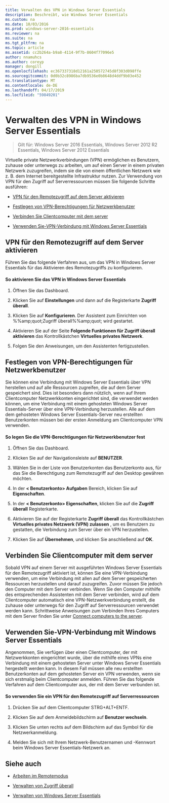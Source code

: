 ```yaml
---
title: Verwalten des VPN in Windows Server Essentials
description: Beschreibt, wie Windows Server Essentials
ms.custom: na
ms.date: 10/03/2016
ms.prod: windows-server-2016-essentials
ms.reviewer: na
ms.suite: na
ms.tgt_pltfrm: na
ms.topic: article
ms.assetid: cc2b264a-b9a8-4114-9f7b-8604f77096e5
author: nnamuhcs
ms.author: coreyp
manager: dongill
ms.openlocfilehash: ec367337318d12161a250572745d8f303d098ffe
ms.sourcegitcommit: 0d0b32c8986ba7db9536e0b8648d4ddf9b03e452
ms.translationtype: MT
ms.contentlocale: de-DE
ms.lasthandoff: 04/17/2019
ms.locfileid: "59849201"
---
```

# <a name="manage-vpn-in-windows-server-essentials"></a>Verwalten des VPN in Windows Server Essentials

>Gilt für: Windows Server 2016 Essentials, Windows Server 2012 R2 Essentials, Windows Server 2012 Essentials 
  
 Virtuelle private Netzwerkverbindungen (VPN) ermöglichen es Benutzern, zuhause oder unterwegs zu arbeiten, um auf einen Server in einem privaten Netzwerk zuzugreifen, indem sie die von einem öffentlichen Netzwerk wie z. B. dem Internet bereitgestellte Infrastruktur nutzen. Zur Verwendung von VPN für den Zugriff auf Serverressourcen müssen Sie folgende Schritte ausführen:  
  
-   [VPN für den Remotezugriff auf dem Server aktivieren](Manage-VPN-in-Windows-Server-Essentials.md#BKMK_1)  
  
-   [Festlegen von VPN-Berechtigungen für Netzwerkbenutzer](Manage-VPN-in-Windows-Server-Essentials.md#BKMK_2)  
  
-   [Verbinden Sie Clientcomputer mit dem server](Manage-VPN-in-Windows-Server-Essentials.md#BKMK_Connect)  
  
-   [Verwenden Sie-VPN-Verbindung mit Windows Server Essentials](Manage-VPN-in-Windows-Server-Essentials.md#BKMK_3)  
  
##  <a name="BKMK_1"></a> VPN für den Remotezugriff auf dem Server aktivieren  
 Führen Sie das folgende Verfahren aus, um das VPN in Windows Server Essentials für das Aktivieren des Remotezugriffs zu konfigurieren.  
  
#### <a name="to-enable-vpn-in-windows-server-essentials"></a>So aktivieren Sie das VPN in Windows Server Essentials  
  
1.  Öffnen Sie das Dashboard.  
  
2.  Klicken Sie auf **Einstellungen** und dann auf die Registerkarte **Zugriff überall**.  
  
3.  Klicken Sie auf **Konfigurieren**. Der Assistent zum Einrichten von %%amp;quot;Zugriff überall%%amp;quot; wird gestartet.  
  
4.  Aktivieren Sie auf der Seite **Folgende Funktionen für Zugriff überall aktivieren** das Kontrollkästchen **Virtuelles privates Netzwerk**.  
  
5.  Folgen Sie den Anweisungen, um den Assistenten fertigzustellen.  
  
##  <a name="BKMK_2"></a> Festlegen von VPN-Berechtigungen für Netzwerkbenutzer  
 Sie können eine Verbindung mit Windows Server Essentials über VPN herstellen und auf alle Ressourcen zugreifen, die auf dem Server gespeichert sind. Dies ist besonders dann nützlich, wenn auf Ihrem Clientcomputer Netzwerkkonten eingerichtet sind, die verwendet werden können, um eine Verbindung mit einem gehosteten Windows Server Essentials-Server über eine VPN-Verbindung herzustellen. Alle auf dem dem gehosteten Windows Server Essentials-Server neu erstellten Benutzerkonten müssen bei der ersten Anmeldung am Clientcomputer VPN verwenden.  
  
#### <a name="to-set-vpn-permissions-for-network-users"></a>So legen Sie die VPN-Berechtigungen für Netzwerkbenutzer fest  
  
1.  Öffnen Sie das Dashboard.  
  
2.  Klicken Sie auf der Navigationsleiste auf **BENUTZER**.  
  
3.  Wählen Sie in der Liste von Benutzerkonten das Benutzerkonto aus, für das Sie die Berechtigung zum Remotezugriff auf den Desktop gewähren möchten.  
  
4.  In der **< Benutzerkonto\> Aufgaben** Bereich, klicken Sie auf **Eigenschaften**.  
  
5.  In der **< Benutzerkonto\> Eigenschaften**, klicken Sie auf die **Zugriff überall** Registerkarte.  
  
6.  Aktivieren Sie auf der Registerkarte **Zugriff überall** das Kontrollkästchen **Virtuelles privates Netzwerk (VPN) zulassen**  , um es Benutzern zu gestatten, die Verbindung zum Server über ein VPN herzustellen.  
  
7.  Klicken Sie auf **Übernehmen**, und klicken Sie anschließend auf **OK**.  
  
##  <a name="BKMK_Connect"></a> Verbinden Sie Clientcomputer mit dem server  
 Sobald VPN auf einem Server mit ausgeführten Windows Server Essentials für den Remotezugriff aktiviert ist, können Sie eine VPN-Verbindung verwenden, um eine Verbindung mit allen auf dem Server gespeicherten Ressourcen herzustellen und darauf zuzugreifen. Zuvor müssen Sie jedoch den Computer mit dem Server verbinden. Wenn Sie den Computer mithilfe des entsprechenden Assistenten mit dem Server verbinden, wird auf dem Clientcomputer automatisch eine VPN-Netzwerkverbindung erstellt, die zuhause oder unterwegs für den Zugriff auf Serverressourcen verwendet werden kann. Schrittweise Anweisungen zum Verbinden Ihres Computers mit dem Server finden Sie unter [Connect computers to the server](../use/Get-Connected-in-Windows-Server-Essentials.md#BKMK_9).  
  
##  <a name="BKMK_3"></a> Verwenden Sie-VPN-Verbindung mit Windows Server Essentials  
 Angenommen, Sie verfügen über einen Clientcomputer, der mit Netzwerkkonten eingerichtet wurde, über die mithilfe eines VPNs eine Verbindung mit einem gehosteten Server unter Windows Server Essentials hergestellt werden kann. In diesem Fall müssen alle neu erstellten Benutzerkonten auf dem gehosteten Server ein VPN verwenden, wenn sie sich erstmalig beim Clientcomputer anmelden. Führen Sie das folgende Verfahren auf dem Clientcomputer aus, der mit dem Server verbunden ist.  
  
#### <a name="to-use-vpn-to-remotely-access-server-resources"></a>So verwenden Sie ein VPN für den Remotezugriff auf Serverressourcen  
  
1.  Drücken Sie auf dem Clientcomputer STRG+ALT+ENTF.  
  
2.  Klicken Sie auf dem Anmeldebildschirm auf **Benutzer wechseln**.  
  
3.  Klicken Sie unten rechts auf dem Bildschirm auf das Symbol für die Netzwerkanmeldung.  
  
4.  Melden Sie sich mit Ihrem Netzwerk-Benutzernamen und -Kennwort beim Windows Server Essentials-Netzwerk an.  
  
## <a name="see-also"></a>Siehe auch  
  
-   [Arbeiten im Remotemodus](../use/Work-Remotely-in-Windows-Server-Essentials.md)  
  
-   [Verwalten von Zugriff überall](Manage-Anywhere-Access-in-Windows-Server-Essentials.md)  
  
-   [Verwalten von Windows Server Essentials](Manage-Windows-Server-Essentials.md)

